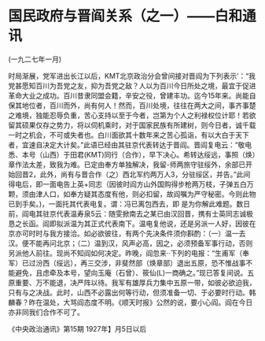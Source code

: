 # 国民政府与晋阎关系（之一）——白和通讯
(一九二七年一月)

时局渐展，党军进出长江以后，KMT北京政治分会曾间接对晋阎为下列表示’：“我党甚愿知百川为吾党之友，抑为吾党之敌？人以为百川今日所处之境，最宜于促进革命大业之成功。百川昔隶同盟会籍，辛安之役，曾建丰功。迄今15年来。尚能自保其地位者，百川而外，尚有何人！然而，百川处境，往往在两大之间，事齐事楚之难境，独能忍辱负重，苦心支持以至于今者，岂第为个人之利禄权位计耶！若欲留其硕果仅存之势力，将以伺机乘时，对于国家民族有所建树，则今日者，诚千载一时之机会，不可或失者也。白川面欲其十数年来之苦心孤诣，有以大白于天下者，宜速自决定大计矣。”此语已经由其驻京代表转达于晋阎。晋阎复电云：“敬电悉、本号（山西）于田君(KMT)同行（合作），早下决心。希转达绥远，事照（焕）章作法太差，致我为难。已定由奉方单独解决，我留-师两旅守驻绥外，余部已开始回晋2，此外，尚有与晋合作（之）西北军约两万人3，分驻绥区，并告。”此间得电后，即一面电告上英+同志（因彼时阎方山外国购得步枪两万枝，子弹五白万颗，须由津人口，如奉方疑其态度有他，则必扣留，故阎嘱为严守秘密。今则此物已到手矣。)，一面托其代表电复。谓：冯已离包西去，即
是为你解此难题。数日前，阎电其驻京代表温寿泉5云：随雯掀南去之某已由汉回晋，携有士英同志诚极恳之长函。阎即拟派温为其正式代表南下。温电复他说，还是另派一人好，因彼在京亦可时时与我方接洽。如必欲彼往，有两个先决条件须你斟酌：（一）温一去汉。便不能再问北京；（二）温到汉，风声必高，因之，必须预备军事行动，否则另派他人前往。现尚不知阎如何决定。昨晚，阎忽来··下列的电报：“生甫军（奉军）已过汾西（绥远），再三交涉，非斐然部（焕章部）退出五原，恐不惟战事不能避免，且虑牵及本号，望向玉庵（石曾）、筱仙(L)一商确之。”现已答复间说。五原重要、万不能退，决严阵以待。我军有雄厚兵力集中五原一带，如彼必欲迫我，只有与之决战。此时，山西不必露出何等行动，但须准备一切、于必要时行动。韩麟春？昨在温处，大骂阎态度不明。《顺天时报》公然的说，要小心阎。阎在今日亦非同我们合作不可了。

《中央政治通讯》第15期
1927年】月5日以后


